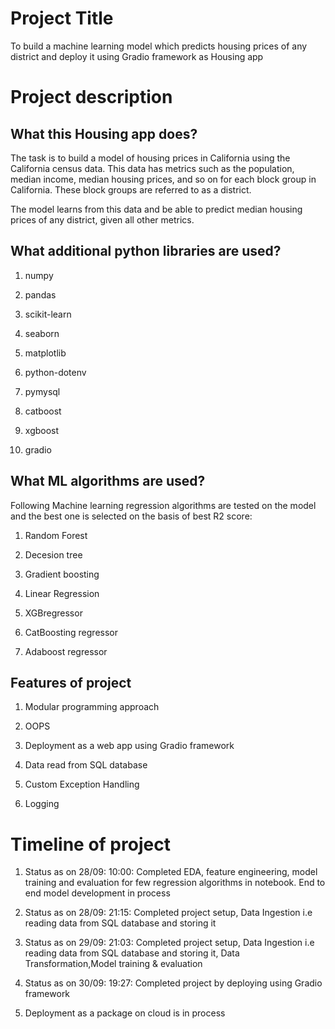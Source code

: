 # Project Title

To build a machine learning model which predicts housing prices of any district and deploy it using Gradio framework as Housing app

# Project description

## What this Housing app does?

The task is to build a model of housing prices in California using the California census data. This data has metrics such as the population, median income, median housing prices, and so on for each block group in California. These block groups are referred to as a district.

The model learns from this data and be able to predict median housing prices of any district, given all other metrics.

## What additional python libraries are used?

1. numpy

2. pandas

3. scikit-learn

4. seaborn

5. matplotlib

6. python-dotenv

7. pymysql

8. catboost

9. xgboost

10. gradio

## What ML algorithms are used?

Following Machine learning regression algorithms are tested on the model and the best one is selected on the basis of best R2 score:

1. Random Forest

2. Decesion tree

3. Gradient boosting

4. Linear Regression

5. XGBregressor

6. CatBoosting regressor

7. Adaboost regressor

## Features of project

1. Modular programming approach

2. OOPS

3. Deployment as a web app using Gradio framework

4. Data read from SQL database

5. Custom Exception Handling

6. Logging


# Timeline of project

1. Status as on 28/09: 10:00: Completed EDA, feature engineering, model training and evaluation for few regression algorithms in notebook. End to end model development in process

2. Status as on 28/09: 21:15: Completed project setup, Data Ingestion i.e reading data from SQL database and storing it

3. Status as on 29/09: 21:03: Completed project setup, Data Ingestion i.e reading data from SQL database and storing it, Data Transformation,Model training & evaluation

4. Status as on 30/09: 19:27: Completed project by deploying using Gradio framework

5. Deployment as a package on cloud is in process






